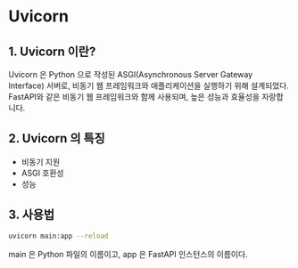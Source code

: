# Uvicorn

## 1. Uvicorn 이란?
Uvicorn 은 Python 으로 작성된 ASGI(Asynchronous Server Gateway Interface) 서버로, 비동기 웹 프레임워크와 애플리케이션을 실행하기 위해 설계되었다. FastAPI와 같은 비동기 웹 프레임워크와 함께 사용되며, 높은 성능과 효율성을 자랑합니다.

## 2. Uvicorn 의 특징
- 비동기 지원
- ASGI 호환성
- 성능

## 3. 사용법
```bash
uvicorn main:app --reload
```
main 은 Python 파일의 이름이고, app 은 FastAPI 인스턴스의 이름이다.